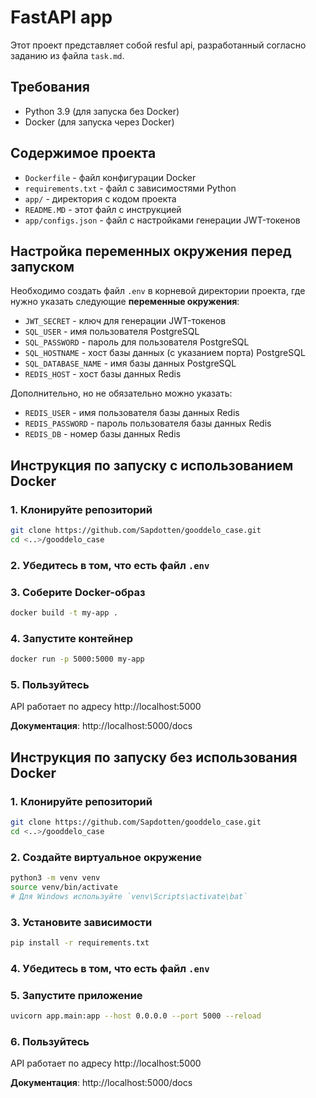 # FastAPI app
Этот проект представляет собой resful api, разработанный согласно заданию из файла  `task.md`.

## Требования
* Python 3.9 (для запуска без Docker)
* Docker (для запуска через Docker)

## Содержимое проекта
* `Dockerfile` - файл конфигурации Docker
* `requirements.txt` - файл с зависимостями Python
* `app/` - директория с кодом проекта
* `README.MD` - этот файл с инструкцией
* `app/configs.json` - файл с настройками генерации JWT-токенов

## Настройка переменных окружения перед запуском

Необходимо создать файл `.env` в корневой директории проекта, где нужно указать следующие **переменные окружения**:

* `JWT_SECRET` - ключ для генерации JWT-токенов
* `SQL_USER` - имя пользователя PostgreSQL
* `SQL_PASSWORD` - пароль для пользователя PostgreSQL
* `SQL_HOSTNAME` - хост базы данных (с указанием порта) PostgreSQL
* `SQL_DATABASE_NAME` - имя базы данных PostgreSQL
* `REDIS_HOST` - хост базы данных Redis

Дополнительно, но не обязательно можно указать:
* `REDIS_USER` - имя пользователя базы данных Redis
* `REDIS_PASSWORD` - пароль пользователя базы данных Redis
* `REDIS_DB` - номер базы данных Redis

## Инструкция по запуску с использованием Docker
### 1. Клонируйте репозиторий

```bash
git clone https://github.com/Sapdotten/gooddelo_case.git
cd <..>/gooddelo_case
```

### 2. Убедитесь в том, что есть файл `.env`

### 3. Соберите Docker-образ
```bash
docker build -t my-app .
```

### 4. Запустите контейнер
```bash
docker run -p 5000:5000 my-app
```

### 5. Пользуйтесь

API работает по адресу http://localhost:5000

**Документация**: http://localhost:5000/docs

## Инструкция по запуску **без** использования Docker
### 1. Клонируйте репозиторий

```bash
git clone https://github.com/Sapdotten/gooddelo_case.git
cd <..>/gooddelo_case
```

### 2. Создайте виртуальное окружение

```bash
python3 -m venv venv
source venv/bin/activate  
# Для Windows используйте `venv\Scripts\activate\bat`
```

### 3. Установите зависимости

```bash
pip install -r requirements.txt
```

### 4. Убедитесь в том, что есть файл `.env`

### 5. Запустите приложение
```bash
uvicorn app.main:app --host 0.0.0.0 --port 5000 --reload
```


### 6. Пользуйтесь

API работает по адресу http://localhost:5000

**Документация**: http://localhost:5000/docs

